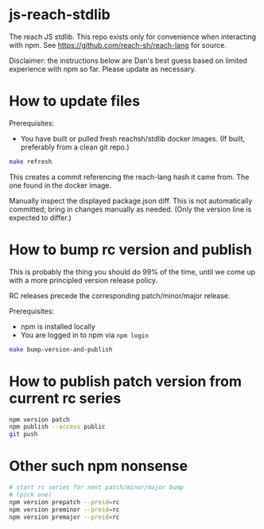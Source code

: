 # js-reach-stdlib

The reach JS stdlib. This repo exists only for convenience when interacting with npm. See https://github.com/reach-sh/reach-lang for source.

Disclaimer: the instructions below are Dan's best guess based on limited experience with npm so far. Please update as necessary.

# How to update files

Prerequisites:

* You have built or pulled fresh reachsh/stdlib docker images. (If built, preferably from a clean git repo.)

```bash
make refresh
```

This creates a commit referencing the reach-lang hash it came from. The one found in the docker image.

Manually inspect the displayed package.json diff.
This is not automatically committed;
bring in changes manually as needed.
(Only the version line is expected to differ.)

# How to bump rc version and publish

This is probably the thing you should do 99% of the time, until we come up with a more principled version release policy.

RC releases precede the corresponding patch/minor/major release.

Prerequisites:

* npm is installed locally
* You are logged in to npm via `npm login`

```bash
make bump-version-and-publish
```

# How to publish patch version from current rc series

```bash
npm version patch
npm publish --access public
git push
```

# Other such npm nonsense

```bash
# start rc series for next patch/minor/major bump
# (pick one)
npm version prepatch --preid=rc
npm version preminor --preid=rc
npm version premajor --preid=rc
```
